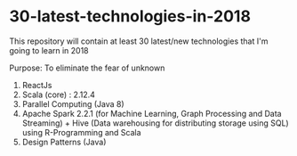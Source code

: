 # 30-latest-technologies-in-2018
This repository will contain at least 30 latest/new technologies that I'm going to learn in 2018 

Purpose: To eliminate the fear of unknown

1. ReactJs
2. Scala (core) : 2.12.4
3. Parallel Computing (Java 8)
4. Apache Spark 2.2.1 (for Machine Learning, Graph Processing and Data Streaming) + Hive (Data warehousing for distributing        storage using SQL) using R-Programming and Scala 
5. Design Patterns (Java)
